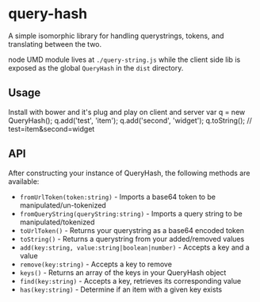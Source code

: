 # query-hash
A simple isomorphic library for handling querystrings, tokens, and translating between the two.

node UMD module lives at `./query-string.js` while the client side lib is exposed as the global `QueryHash` in the `dist` directory.

## Usage
Install with bower and it's plug and play on client and server
    var q = new QueryHash();
    q.add('test', 'item');
    q.add('second', 'widget');
    q.toString(); // test=item&second=widget



## API
After constructing your instance of QueryHash, the following methods are available:

* `fromUrlToken(token:string)` - Imports a base64 token to be manipulated/un-tokenized
* `fromQueryString(queryString:string)` - Imports a query string to be manipulated/tokenized
* `toUrlToken()` - Returns your querystring as a base64 encoded token
* `toString()` - Returns a querystring from your added/removed values
* `add(key:string, value:string|boolean|number)` - Accepts a key and a value
* `remove(key:string)` - Accepts a key to remove
* `keys()` - Returns an array of the keys in your QueryHash object
* `find(key:string)` - Accepts a key, retrieves its corresponding value
* `has(key:string)` - Determine if an item with a given key exists
